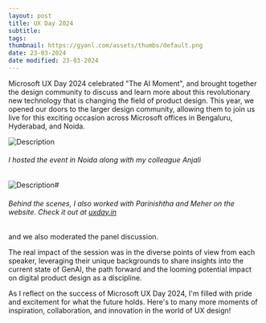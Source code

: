 ```yaml
---
layout: post
title: UX Day 2024
subtitle: 
tags: 
thumbnail: https://gyanl.com/assets/thumbs/default.png
date: 23-03-2024
date modified: 23-03-2024
---
```


Microsoft UX Day 2024 celebrated "The AI Moment", and brought together the design community to discuss and learn more about this revolutionary new technology that is changing the field of product design. This year, we opened our doors to the larger design community, allowing them to join us live for this exciting occasion across Microsoft offices in Bengaluru, Hyderabad, and Noida. 

![Description](https://gyanl.com/assets/uxday-host.jpg)

###### I hosted the event in Noida along with my colleague Anjali

![Description](https://gyanl.com/assets/uxday-website.png)#

###### Behind the scenes, I also worked with Parinishtha and Meher on the website. Check it out at [uxday.in](https://uxday.in)

and we also moderated the panel discussion. 

The real impact of the session was in the diverse points of view from each speaker, leveraging their unique backgrounds to share insights into the current state of GenAI, the path forward and the looming potential impact on digital product design as a discipline.  

As I reflect on the success of Microsoft UX Day 2024, I'm filled with pride and excitement for what the future holds. Here's to many more moments of inspiration, collaboration, and innovation in the world of UX design!
